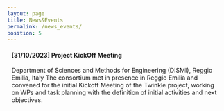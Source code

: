 ```yaml
---
layout: page
title: News&Events
permalink: /news_events/
position: 5
---
```


<style type="text/css">   
    .post-content h3 {
        color: #CDD9E5;
        text-align: justify;
    }
    
    article header {
        margin-bottom: 0px;
    }

    ul {
        list-style-type: none;
        margin: 0;
        padding: 0;
    }

    li {
        margin: 10px 10px;
        padding: 0;
    }

    .post-content li h4 {
        margin-bottom: 2px;
        color: #098FBF;
    }
</style>

<ul>
    <li>
        <h4>[31/10/2023] Project KickOff Meeting</h4>
        Department of Sciences and Methods for Engineering (DISMI), Reggio Emilia, Italy
        The consortium met in presence in Reggio Emilia and convened for the initial Kickoff Meeting of the Twinkle project, working on WPs and task planning with the definition of initial activities and next objectives.
    </li>
</ul>
 
